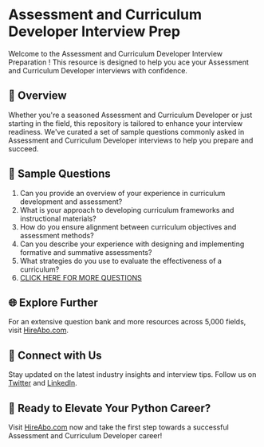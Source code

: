 # Assessment and Curriculum Developer Interview Prep

Welcome to the Assessment and Curriculum Developer Interview Preparation ! This resource is designed to help you ace your Assessment and Curriculum Developer interviews with confidence.

## 🚀 Overview

Whether you're a seasoned Assessment and Curriculum Developer or just starting in the field, this repository is tailored to enhance your interview readiness. We've curated a set of sample questions commonly asked in Assessment and Curriculum Developer interviews to help you prepare and succeed.

## 📝 Sample Questions

1. Can you provide an overview of your experience in curriculum development and assessment?
2. What is your approach to developing curriculum frameworks and instructional materials?
3. How do you ensure alignment between curriculum objectives and assessment methods?
4. Can you describe your experience with designing and implementing formative and summative assessments?
5. What strategies do you use to evaluate the effectiveness of a curriculum?
6. [CLICK HERE FOR MORE QUESTIONS](https://hireabo.com/job/4_4_12/Assessment%20and%20Curriculum%20Developer)

## 🌐 Explore Further

For an extensive question bank and more resources across 5,000 fields, visit [HireAbo.com](https://www.hireabo.com).

## 📱 Connect with Us

Stay updated on the latest industry insights and interview tips. Follow us on [Twitter](https://twitter.com/hireabo) and [LinkedIn](https://www.linkedin.com/in/hire-abo-3609972a8/).

## 🚀 Ready to Elevate Your Python Career?

Visit [HireAbo.com](https://www.hireabo.com) now and take the first step towards a successful Assessment and Curriculum Developer career!
